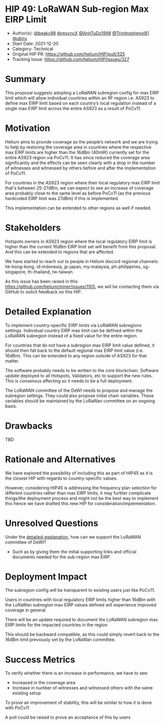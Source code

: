 # HIP 49: LoRaWAN Sub-region Max EIRP Limit

- Author(s): [@beaky98](https://github.com/beaky98) [@resyncX](https://github.com/resyncX) [@AnhTuDo1998](https://github.com/AnhTuDo1998) [@Trinitrophenol81](https://github.com/Trinitrophenol81) [@ubiru](https://github.com/ubiru)
- Start Date: 2021-12-20
- Category: Technical
- Original HIP PR: https://github.com/helium/HIP/pull/325
- Tracking Issue: https://github.com/helium/HIP/issues/327

# Summary
[summary]: #summary

This proposal suggests adopting a LoRaWAN subregion config for max EIRP limit which will allow individual countries within an RF region i.e. AS923 to define max EIRP limit based on each country’s local regulation instead of a single max EIRP limit across the entire AS923 as a result of PoCv11.

# Motivation
[motivation]: #motivation

Helium aims to provide coverage as the people’s network and we are trying to help by restoring the coverage area in countries where the respective max EIRP limits are higher than the 16dBm (40mW) currently set for the entire AS923 region via PoCv11. It has since reduced the coverage area significantly and the effects can be seen clearly with a drop in the number of witnesses and witnessed by others before and after the implementation of PoCv11.

For countries in the AS923 region where their local regulatory max EIRP limit that's between 25-27dBm, we can expect to see an increase of coverage area probably close to the same level as before PoCv11 (as the previous hardcoded EIRP limit was 27dBm) if this is implemented.

This implementation can be extended to other regions as well if needed.

# Stakeholders
[stakeholders]: #stakeholders

Hotspots owners in AS923 region where the local regulatory EIRP limit is higher than the current 16dBm EIRP limit set will benefit from this proposal. And this can be extended to regions that are affected.

We have started to reach out to people in Helium discord regional channels: hk-hong-kong, id-indonesia, jp-japan, my-malaysia, ph-philippines, sg-singapore, th-thailand, tw-taiwan. 

As this issue has been raised in this: https://github.com/helium/miner/issues/1105, we will be contacting them via GitHub to solicit feedback on this HIP.

# Detailed Explanation
[detailed-explanation]: #detailed-explanation

To implement country-specific EIRP limits via LoRaWAN subregions settings. Individual country EIRP max limit can be defined within the LoRaWAN subregion instead of a fixed value for the entire region.

For countries that do not have a subregion max EIRP limit value defined, it should then fall back to the default regional max EIRP limit value (i.e. 16dBm).
This can be extended to any region outside of AS923 for that matter.

The software probably needs to be written to the core blockchain. Software update deployed to all Hotspots, Validators, etc to support the new rules. This is consensus affecting so it needs to be a full deployment.

The LoRaWAN committee of the DeWI needs to propose and manage the subregion settings. They could also propose initial chain variables. These variables should be maintained by the LoRaWan committee on an ongoing basis.

# Drawbacks
[drawbacks]: #drawbacks

TBD

# Rationale and Alternatives
[alternatives]: #rationale-and-alternatives

We have explored the possibility of including this as part of HIP45 as it is the closest HIP with regards to country-specific values.

However, considering HIP45 is addressing the frequency plan selection for different countries rather than max EIRP limits, it may further complicate things/the deployment process and might not be the best way to implement this hence we have drafted this new HIP for consideration/implementation.

# Unresolved Questions
[unresolved]: #unresolved-questions

Under the [detailed-explanation], how can we support the LoRaWAN committee of DeWI? 
- Such as by giving them the initial supporting links and official documents needed for the sub-region max EIRP.

# Deployment Impact
[deployment-impact]: #deployment-impact

The subregion config will be transparent to existing users just like PoCv11.

Users in countries with local regulatory EIRP limits higher than 16dBm with the LoRaWan subregion max EIRP values defined will experience improved coverage in general.

There will be an update required to document the LoRaWAN subregion max EIRP limits for the impacted countries in the region

This should be backward compatible, as this could simply revert back to the 16dBm limit previously set by the LoRaWan committee.

# Success Metrics
[success-metrics]: #success-metrics

To verify whether there is an increase in performance, we have to see:
- Increased in the coverage area
- Increase in number of witnesses and witnessed others with the same existing setup

To prove an improvement of stability, this will be similar to how it is done with PoCv11

A poll could be raised to prove an acceptance of this by users
